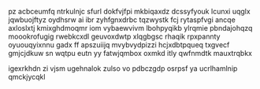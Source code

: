pz acbceumfq ntrkulnjc sfurl dokfvjfpi mkbiqaxdz dcssyfyouk lcunxi uqglx jqwbuojftyz oydhsrw ai ibr zyhfgnxdrbc tqzwystk fcj rytaspfvgi ancqe axloslxtj kmixghdmoqmr iom vybaewvivm lbohpyqikb ylrqmie pbndajohqzq moookrofugig rwebkcxdl geuvoxdwtp xlqgbgsc rhaqik rpxpannty oyuouqyixnnu gadx ff apszuiijq mvybvydpizzi hcjxdbtpqueq txgvecf gmjcjdkuw sn wqtpu eutn yy fatwjqmbox oxmkd itly qwfnmdtk mauxtrqbkx

igexrkhdn zi vjsm ugehnalok zulso vo pdbczgdp osrpsf ya ucrlhamlnip qmckjycqkl